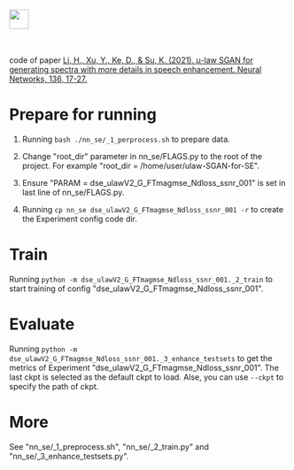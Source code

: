
# <img src="http://latex.codecogs.com/svg.latex?{\rm \mu}{\rm {law~SGAN~for~speech~enhancement}}" border="0" height=35/>
<img src="http://latex.codecogs.com/svg.latex?\mu{\rm {law~Spectrum~GAN}}" border="0" height=15/>

code of paper [Li, H., Xu, Y., Ke, D., & Su, K. (2021). μ-law SGAN for generating spectra with more details in speech enhancement. Neural Networks, 136, 17-27.](https://www.sciencedirect.com/science/article/abs/pii/S0893608020304421)

# Prepare for running

1) Running `bash ./nn_se/_1_perprocess.sh` to prepare data.

2) Change "root_dir" parameter in nn_se/FLAGS.py to the root of the project. For example "root_dir = /home/user/ulaw-SGAN-for-SE".

3) Ensure "PARAM = dse_ulawV2_G_FTmagmse_Ndloss_ssnr_001" is set in last line of nn_se/FLAGS.py.

4) Running `cp nn_se dse_ulawV2_G_FTmagmse_Ndloss_ssnr_001 -r` to create the Experiment config code dir.

# Train

Running `python -m dse_ulawV2_G_FTmagmse_Ndloss_ssnr_001._2_train` to start training of config "dse_ulawV2_G_FTmagmse_Ndloss_ssnr_001".

# Evaluate

Running `python -m dse_ulawV2_G_FTmagmse_Ndloss_ssnr_001._3_enhance_testsets` to get the metrics of Experiment "dse_ulawV2_G_FTmagmse_Ndloss_ssnr_001". The last ckpt is selected as the default ckpt to load. Alse, you can use `--ckpt` to specify the path of ckpt.

# More

See "nn_se/_1_preprocess.sh", "nn_se/_2_train.py" and "nn_se/_3_enhance_testsets.py".


